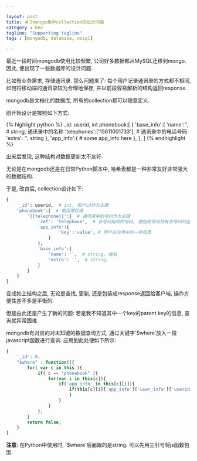 ```yaml
---

layout: post
title: 关于mongodb中collection的设计问题
category : Dev
tagline: "Supporting tagline"
tags : [mongodb, database, nosql]

---
```


最近一段时间mongodb使用比较频繁, 公司好多数据都从MySQL迁移到mongo. 因此, 便出现了一些数据库的设计问题.

比如有业务需求, 存储通讯录. 那么问题来了: 每个用户记录通讯录的方式都不相同, 如何将移动端的通讯录较为合理地保存, 并以前段容易解析的结构返回response.

mongodb是文档化的数据库, 所有的collection都可以随意定义.

刚开始设计是按照如下方式:

{% highlight python %}
_id: userid, int
phonebook:[
    {
        'base_info':{
            'name':'',  # string, 通讯录中的名称
            'telephones':['15611001733'],  # 通讯录中的电话号码
            'extra': '',  string
        },
        'app_info':{
            # some app_info here
        },
    },
]
{% endhighlight %}

出来后发现, 这种结构对数据更新太不友好.

无论是在mongodb还是在日常Python脚本中, 哈希表都是一种非常友好非常强大的数据结构.

于是, 改良后, collection设计如下:

```python
{
    '_id': userid,  # int, 用户id作为主键
    'phonebook':{  # 电话簿存储
        '{{telephone}}':{  # 通讯录中的号码作为主键
            'ref': 'telephone',  # 该号码指向的号码, 被指向号码持有该号码的全部信息. 信息持有者指向自己
            'app_info':{
                    'key':'value', # 用户在应用中的一些信息
                }
            },
            'base_info':{
                'name': '',  # string, 姓名
                'extra': '',  # string,
            }
        }
    }
}
```

变成如上结构之后, 无论是查找, 更新, 还是包装成response返回给客户端, 操作方便性差不多是平衡的.

但是由此还是产生了新的问题: 若是我不知道其中一个key的parent key的信息, 查询就异常困难.

mongodb有对应的对未知键的数据查询方式, 通过关键字'$where'放入一段javascript函数进行查询. 应用到此处便如下所示:

```javascript
{
    '_id': 0,
    "$where" : function(){
        for( var c in this ){
            if( c == "phonebook" ){
                for(var i in this[c]){
                    if('app_info' in this[c][i]){
                        if(this[c][i]['app_info']['user_info']['userid']==xxx){return true;
                        }
                    }
                }
            };
        }
        return false;
    }
}
```

**注意:** 在Python中使用时, '$where'后面跟的是string. 可以先用三引号将js函数包围.
